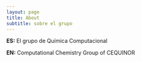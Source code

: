 ```yaml
---
layout: page
title: About 
subtitle: sobre el grupo
---
```


**ES:** El grupo de Química Computacional 

**EN:** Computational Chemistry Group of CEQUINOR 


